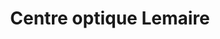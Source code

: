 ---
title: "Centre optique Lemaire"
url: /fontenay-aux-roses/centre-optique-lemaire/
shop: Optiker
---